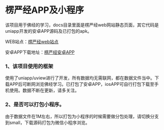 # 楞严经APP及小程序

该项目用于佛经的学习，docs目录里面是楞严经web网站静态页面，其它代码是uniapp开发的安卓APP源码及已打包的apk。

WEB站点：[楞严经web站点](https://minlong123.github.io/lenyanjing-web.github.io/)

安卓APP下载地址：[楞严经安卓APP](https://minlong123.github.io/lenyanjing-web.github.io/mobile.html)

### 1、该项目使用的框架

使用了uniapp/uview进行了开发，所有数据均无需联网，都在数据文件当中。下载APP后可断网浏览佛经学习。已打包了安卓APP，iosAPP可自行打包下载至手机使用。数据不断在更新，请多关注。

### 2、是否可以打包小程序。

由于数据文件在1M左右，所以打包为小程序的时候需要做分包处理，请切换分支到small，下载源码打包为微信小程序浏览。
